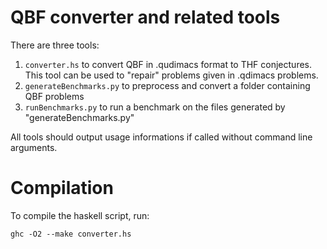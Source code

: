 # QBF converter and related tools 

There are three tools: 

1. `converter.hs` to convert QBF in .qudimacs format to THF conjectures. This tool can be used to "repair" problems given in .qdimacs problems.
2. `generateBenchmarks.py` to preprocess and convert a folder containing QBF problems
3. `runBenchmarks.py` to run a benchmark on the files generated by "generateBenchmarks.py"

All tools should output usage informations if called without command line arguments.

# Compilation

To compile the haskell script, run:

```
ghc -O2 --make converter.hs
```
